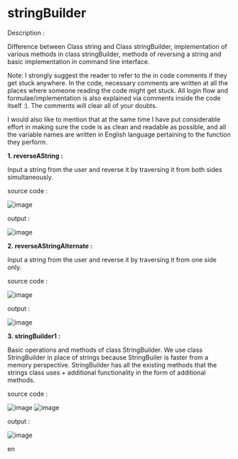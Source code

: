 # stringBuilder

Description : 

Difference between Class string and Class stringBuilder, implementation of various methods in class stringBuilder, methods of reversing a string and basic implementation in command line interface.

Note: I strongly suggest the reader to refer to the in code comments if they get stuck anywhere. In the code, necessary comments are written at all the places where someone reading the code might get stuck. All login flow and formulae/implementation is also explained via comments inside the code itself :). The comments will clear all of your doubts.

I would also like to mention that at the same time I have put considerable effort in making sure the code is as clean and readable as possible, and all the variable names are written in English language pertaining to the function they perform.

**1. reverseAString :**

Input a string from the user and reverse it by traversing it from both sides simultaneously.

source code : 

![image](https://github.com/raghav20232023/stringBuilder/assets/153320363/3c779192-90ee-4214-9334-c69f7f2982e4)

output :

![image](https://github.com/raghav20232023/stringBuilder/assets/153320363/50347629-2ab4-4c79-971c-7e5920ea775e)

**2. reverseAStringAlternate :**

Input a string from the user and reverse it by traversing it from one side only.

source code : 

![image](https://github.com/raghav20232023/stringBuilder/assets/153320363/1e54121d-96ef-40aa-96f5-b5b09cee6bb8)

output : 

![image](https://github.com/raghav20232023/stringBuilder/assets/153320363/11105e9b-a956-4a6f-8839-b184f164f076)

**3. stringBuilder1 :**

Basic operations and methods of class StringBuilder. We use class StringBuilder in place of strings because StringBuiler is faster from a memory perspective. StringBuilder has all the existing methods that the strings class uses + additional functionality in the form of additional methods.

source code : 

![image](https://github.com/raghav20232023/stringBuilder/assets/153320363/c5a7a201-70c8-4885-8d1b-07efb02f218b)
![image](https://github.com/raghav20232023/stringBuilder/assets/153320363/204d5bba-c98e-4f79-869f-2bd4b5eb39f9)

output :

![image](https://github.com/raghav20232023/stringBuilder/assets/153320363/93088c10-89ce-457f-81e9-ea257036aa29)

en

















